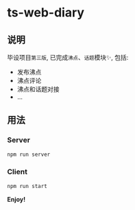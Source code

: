 # ts-web-diary

## 说明

毕设项目`第三版`,  已完成`沸点`、`话题`模块✨, 包括:

- 发布沸点
- 沸点评论
- 沸点和话题对接
- ...

## 用法

### Server

```bash
npm run server
```

### Client

```bash
npm run start
```

**Enjoy!**